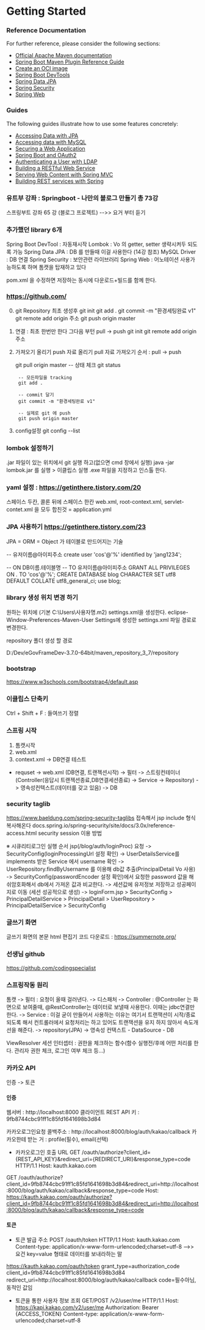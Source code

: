 # Getting Started

### Reference Documentation
For further reference, please consider the following sections:

* [Official Apache Maven documentation](https://maven.apache.org/guides/index.html)
* [Spring Boot Maven Plugin Reference Guide](https://docs.spring.io/spring-boot/docs/2.5.0/maven-plugin/reference/html/)
* [Create an OCI image](https://docs.spring.io/spring-boot/docs/2.5.0/maven-plugin/reference/html/#build-image)
* [Spring Boot DevTools](https://docs.spring.io/spring-boot/docs/2.5.0/reference/htmlsingle/#using-boot-devtools)
* [Spring Data JPA](https://docs.spring.io/spring-boot/docs/2.5.0/reference/htmlsingle/#boot-features-jpa-and-spring-data)
* [Spring Security](https://docs.spring.io/spring-boot/docs/2.5.0/reference/htmlsingle/#boot-features-security)
* [Spring Web](https://docs.spring.io/spring-boot/docs/2.5.0/reference/htmlsingle/#boot-features-developing-web-applications)

### Guides
The following guides illustrate how to use some features concretely:

* [Accessing Data with JPA](https://spring.io/guides/gs/accessing-data-jpa/)
* [Accessing data with MySQL](https://spring.io/guides/gs/accessing-data-mysql/)
* [Securing a Web Application](https://spring.io/guides/gs/securing-web/)
* [Spring Boot and OAuth2](https://spring.io/guides/tutorials/spring-boot-oauth2/)
* [Authenticating a User with LDAP](https://spring.io/guides/gs/authenticating-ldap/)
* [Building a RESTful Web Service](https://spring.io/guides/gs/rest-service/)
* [Serving Web Content with Spring MVC](https://spring.io/guides/gs/serving-web-content/)
* [Building REST services with Spring](https://spring.io/guides/tutorials/bookmarks/)


### 유트부 강좌 : Springboot - 나만의 블로그 만들기 총 73강
스프링부트 강좌 65 강 (블로그 프로젝트) -->> 요거 부터 듣기
	
### 추가했던 library 6개 
Spring Boot DevTool : 자동재시작
Lombok : Vo 의 getter, setter  생략시켜두 되도록 가능
Spring Data JPA : DB 를 만들때 이걸 사용한다 (14강 참조)
MySQL Driver : DB 연결
Spring Security : 보안관련 라이브러리
Spring Web : 어노테이션 사용가능하도록 하며 톰캣을 탑재하고 있다

pom.xml 을 수정하면 저장하는 동시에 다운로드+빌드를 함께 한다.

### https://github.com/
	
0. git Repository 최초 생성후 
	git init
	git add .
	git commit -m "환경세팅완료 v1"
	git remote add origin 주소
	git push origin master	


1. 연결 : 최초 한번만 한다 그다음 부턴 pull -> push
	git init
	git remote add origin 주소



2. 가져오기 올리기
	push 자료 올리기
	pull 자료 가져오기
	순서 : pull -> push

	<pull>
		git pull origin master


	<push>
		-- 상태 체크
		git status
		
		-- 모든파일을 tracking
		git add .
		
		-- commit 달기
		git commit -m "환경세팅완료 v1"
		
		-- 실제로 git 에 push
		git push origin master	
	
3. config설정
	git config --list	
	
	
### lombok 설정하기
.jar 파일이 있는 위치에서 git 실행 하고(없으면 cmd 창에서 실행) java -jar lombok.jar 를 실행 > 이클립스 실행 .exe 파일을 지정하고 인스톨 한다.	

### yaml 설정 : https://getinthere.tistory.com/20
스페이스 두칸,  콜론 뒤에 스페이스 한칸
web.xml, root-context.xml, servlet-contet.xml 을 모두 합친것 = application.yml


### JPA 사용하기  https://getinthere.tistory.com/23
JPA = ORM = Object 가 테이블로 만드어지는 기술

-- 유저이름@아이피주소
create user 'cos'@'%' identified by 'jang1234';

-- ON DB이름.테이블명
-- TO 유저이름@아이피주소
GRANT ALL PRIVILEGES ON *.* TO 'cos'@'%';
CREATE DATABASE blog CHARACTER SET utf8 DEFAULT COLLATE utf8_general_ci;
use blog;



### library 생성 위치 변경 하기
원하는 위치에 (기본 C:\Users\사용자명\.m2) settings.xml을 생성한다.
eclipse-Window-Preferences-Maven-User Settings에 생성한 settings.xml 파일 경로로 변경한다.

<localRepository>repository 폴더 생성 할 경로</localRepository>

<?xml version="1.0"?>

<settings xsi:schemaLocation="http://maven.apache.org/SETTINGS/1.0.0 http://maven.apache.org/xsd/settings-1.0.0.xsd" xmlns:xsi="http://www.w3.org/2001/XMLSchema-instance" xmlns="http://maven.apache.org/SETTINGS/1.0.0">

<localRepository>D:/Dev/eGovFrameDev-3.7.0-64bit/maven_repository_3_7/repository</localRepository>

</settings>



### bootstrap
https://www.w3schools.com/bootstrap4/default.asp


### 이클립스 단축키
Ctrl + Shift + F : 들여쓰기 정렬

### 스프링 시작
1. 톰캣시작
2. web.xml
3. context.xml -> DB연결 테스트	
* requset -> web.xml (DB연결, 트랜젝션시작) -> 필터 -> 스트링컨테이너(Controller(응답시 트랜젝션종료,DB연결세션종료) -> Service -> Repository) -> 영속성컨텍스트(데이터를 갖고 있음) -> DB	
	
### security taglib
https://www.baeldung.com/spring-security-taglibs  접속해서 jsp include 형식 복사해온다
docs.spring.io/spring-security/site/docs/3.0x/reference-access.html	security session 이용 방법

※ 시큐리티로그인 실행 순서
jsp(/blog/auth/loginProc) 요청 
-> SecurityConfig(loginProcessingUrl 설정 확인) 
-> UserDetailsService를 implements 받은 Service 에서 username 확인
-> UserRepository.findByUsername 를 이용해 db값 추출(PrincipalDetail Vo 사용)
-> SecurityConfig(passwordEncoder 설정 확인)에서 요청한 password 값을 해쉬암호화해서 db에서 가져온 값과 비교한다.
-> 세션값에 유저정보 저장하고 성공페이지로 이동 (세션 성공적으로 생성)
-> loginForm.jsp > SecurityConfig > PrincipalDetailService > PrincipalDetail > UserRepository > PrincipalDetailService > SecurityConfig 

### 글쓰기 화면
글쓰기 화면의 본문 html 편집기 코드 다운로드 : https://summernote.org/

### 선생님 github
https://github.com/codingspecialist

### 스프링작동 원리
톰캣 
-> 필터 : 요청이 올때 걸러낸다.
-> 디스패처 
-> Controller : @Controller 는  화면으로 보여줄때, @RestController는 데이터로 보낼때 사용한다. 이때는 jdbc연결만 한다. 
-> Service : 이걸 굳이 만들어서 사용하는 이유는 여기서 트랜잭션이 시작/종료되도록 해서 컨트롤러에서 요청처리는 하고 있어도 트랜잭션을 유지 하지 않아서 속도개선을 해준다.
-> repository(JPA)
-> 영속성 컨택스트 - DataSource - DB

ViewResolver
세션
인터셉터 : 권한을 체크하는 함수(함수 실행전/후에 어떤 처리를 한다. 관리자 권한 체크, 로그인 여부 체크 등...)

### 카카오 API

인증 -> 토큰

#### 인증
웹서버 : http://localhost:8000
클라이언트 REST API 키 : 9fb8744cbc91ff1c85fd1641698b3d84

카카오로그인요청 콜백주소 : http://localhost:8000/blog/auth/kakao/callback
카카오한테 받는 거 :  profile(필수), email(선택)


* 카카오로그인 호출 URL
GET /oauth/authorize?client_id={REST_API_KEY}&redirect_uri={REDIRECT_URI}&response_type=code HTTP/1.1
Host: kauth.kakao.com

GET /oauth/authorize?client_id=9fb8744cbc91ff1c85fd1641698b3d84&redirect_uri=http://localhost:8000/blog/auth/kakao/callback&response_type=code
Host: https://kauth.kakao.com/oauth/authorize?client_id=9fb8744cbc91ff1c85fd1641698b3d84&redirect_uri=http://localhost:8000/blog/auth/kakao/callback&response_type=code

#### 토큰
* 토큰 발급 주소
POST /oauth/token HTTP/1.1
Host: kauth.kakao.com
Content-type: application/x-www-form-urlencoded;charset=utf-8  -->> 요건 key=value 형태로 데이터를 보내라하는 말

https://kauth.kakao.com/oauth/token
grant_type=authorization_code
client_id=9fb8744cbc91ff1c85fd1641698b3d84
redirect_uri=http://localhost:8000/blog/auth/kakao/callback
code=필수아님, 동적인 값임

* 토큰을 통한 사용자 정보 조회
GET/POST /v2/user/me HTTP/1.1
Host: https://kapi.kakao.com/v2/user/me
Authorization: Bearer {ACCESS_TOKEN}
Content-type: application/x-www-form-urlencoded;charset=utf-8



